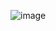 ![image](https://github.com/dhruvabhat24/Leetcode-2024/assets/122305929/85ca78f6-bb11-49da-b839-1939ba4e8351)
